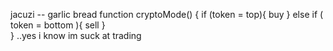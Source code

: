 jacuzi
-- garlic bread
function cryptoMode() {
  if (token = top){
      buy
  } else if ( token = bottom ){
      sell
  }  
}
..yes i know im suck at trading

